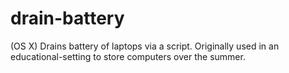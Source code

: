 drain-battery
=============

(OS X) Drains battery of laptops via a script.  Originally used in an educational-setting to store computers over the summer.
